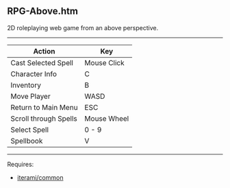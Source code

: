 RPG-Above.htm
-------------

2D roleplaying web game from an above perspective.

---

Action                | Key
----------------------|------------
Cast Selected Spell   | Mouse Click
Character Info        | C
Inventory             | B
Move Player           | WASD
Return to Main Menu   | ESC
Scroll through Spells | Mouse Wheel
Select Spell          | 0 - 9
Spellbook             | V

---

Requires:
* [iterami/common](https://github.com/iterami/common)
